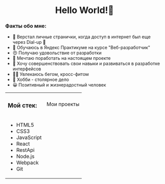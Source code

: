 <h1  align="center" >Hello World!👋 </h1>

<h3>Факты обо мне:</h3>
<ul>
  <li>🔗 Верстал личные странички, когда доступ в интернет был еще через Dial-up 🐢</li>
  <li>📘 Обучаюсь в Яндекс Практикуме на курсе "Веб-разработчик"</li>
  <li>😍 Получаю удовольствие от разработки</li>
  <li>🎯 Мечтаю поработать на настоящем проекте</li>
  <li>🧱 Хочу совершенствовать свои навыки и развиваться в разработке интерфейсов</li>
  <li>🏃🏼 Увлекаюсь бегом, кросс-фитом</li>
  <li>📐 Хобби - столярное дело</li>
  <li>😀 Позитивный и жизнерадостный человек</li>
</ul>

<table width ="100">
<tr>
<td><h3>Мой стек:</h3>
</td>
<td>Мои проекты</td>

</tr>
<tr>
<td><ul>
  <li>HTML5</li>
  <li>CSS3</li>
  <li>JavaScript</li>
  <li>React</li>
  <li>RestApi</li>
  <li>Node.js</li>
  <li>Webpack</li>
  <li>Git</li>
</ul></td>
<td></td>
</tr>
</table>
